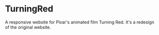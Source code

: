 # TurningRed
A responsive website for Pixar's animated film Turning Red. 
It's a redesign of the original website. 
